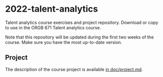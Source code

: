 # 2022-talent-analytics
Talent analytics course exercises and project repository. Download or copy to use in the ORGB 671 Talent analytics course.

Note that this repository will be updated during the first two weeks of the course. Make sure you have the most up-to-date version.

## Project
The description of the course project is available [in doc/project.md](doc/project.md).

